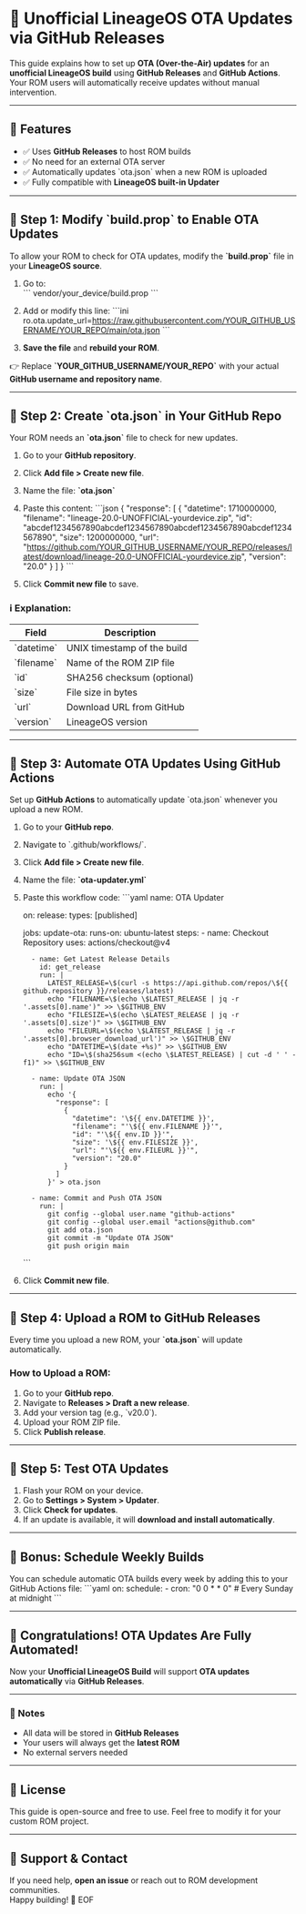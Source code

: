 # 📡 Unofficial LineageOS OTA Updates via GitHub Releases

This guide explains how to set up **OTA (Over-the-Air) updates** for an **unofficial LineageOS build** using **GitHub Releases** and **GitHub Actions**. Your ROM users will automatically receive updates without manual intervention.

---

## 📌 Features

- ✅ Uses **GitHub Releases** to host ROM builds  
- ✅ No need for an external OTA server  
- ✅ Automatically updates \`ota.json\` when a new ROM is uploaded  
- ✅ Fully compatible with **LineageOS built-in Updater**  

---

## 🚀 Step 1: Modify \`build.prop\` to Enable OTA Updates

To allow your ROM to check for OTA updates, modify the **\`build.prop\`** file in your **LineageOS source**.

1. Go to:  
   \`\`\`
   vendor/your_device/build.prop
   \`\`\`

2. Add or modify this line:
   \`\`\`ini
   ro.ota.update_url=https://raw.githubusercontent.com/YOUR_GITHUB_USERNAME/YOUR_REPO/main/ota.json
   \`\`\`

3. **Save the file** and **rebuild your ROM**.

👉 Replace **\`YOUR_GITHUB_USERNAME/YOUR_REPO\`** with your actual **GitHub username and repository name**.

---

## 🚀 Step 2: Create \`ota.json\` in Your GitHub Repo

Your ROM needs an **\`ota.json\`** file to check for new updates.

1. Go to your **GitHub repository**.  
2. Click **Add file > Create new file**.  
3. Name the file: **\`ota.json\`**  
4. Paste this content:
   \`\`\`json
   {
     "response": [
       {
         "datetime": 1710000000,
         "filename": "lineage-20.0-UNOFFICIAL-yourdevice.zip",
         "id": "abcdef1234567890abcdef1234567890abcdef1234567890abcdef1234567890",
         "size": 1200000000,
         "url": "https://github.com/YOUR_GITHUB_USERNAME/YOUR_REPO/releases/latest/download/lineage-20.0-UNOFFICIAL-yourdevice.zip",
         "version": "20.0"
       }
     ]
   }
   \`\`\`

5. Click **Commit new file** to save.

### ℹ️ Explanation:
| Field      | Description                       |
|------------|----------------------------------|
| \`datetime\` | UNIX timestamp of the build      |
| \`filename\` | Name of the ROM ZIP file        |
| \`id\`       | SHA256 checksum (optional)      |
| \`size\`     | File size in bytes              |
| \`url\`      | Download URL from GitHub        |
| \`version\`  | LineageOS version               |

---

## 🚀 Step 3: Automate OTA Updates Using GitHub Actions

Set up **GitHub Actions** to automatically update \`ota.json\` whenever you upload a new ROM.

1. Go to your **GitHub repo**.  
2. Navigate to \`.github/workflows/\`.  
3. Click **Add file > Create new file**.  
4. Name the file: **\`ota-updater.yml\`**  
5. Paste this workflow code:
   \`\`\`yaml
   name: OTA Updater

   on:
     release:
       types: [published]

   jobs:
     update-ota:
       runs-on: ubuntu-latest
       steps:
         - name: Checkout Repository
           uses: actions/checkout@v4

         - name: Get Latest Release Details
           id: get_release
           run: |
             LATEST_RELEASE=\$(curl -s https://api.github.com/repos/\${{ github.repository }}/releases/latest)
             echo "FILENAME=\$(echo \$LATEST_RELEASE | jq -r '.assets[0].name')" >> \$GITHUB_ENV
             echo "FILESIZE=\$(echo \$LATEST_RELEASE | jq -r '.assets[0].size')" >> \$GITHUB_ENV
             echo "FILEURL=\$(echo \$LATEST_RELEASE | jq -r '.assets[0].browser_download_url')" >> \$GITHUB_ENV
             echo "DATETIME=\$(date +%s)" >> \$GITHUB_ENV
             echo "ID=\$(sha256sum <(echo \$LATEST_RELEASE) | cut -d ' ' -f1)" >> \$GITHUB_ENV

         - name: Update OTA JSON
           run: |
             echo '{
               "response": [
                 {
                   "datetime": '\${{ env.DATETIME }}',
                   "filename": "'\${{ env.FILENAME }}'",
                   "id": "'\${{ env.ID }}'",
                   "size": '\${{ env.FILESIZE }}',
                   "url": "'\${{ env.FILEURL }}'",
                   "version": "20.0"
                 }
               ]
             }' > ota.json

         - name: Commit and Push OTA JSON
           run: |
             git config --global user.name "github-actions"
             git config --global user.email "actions@github.com"
             git add ota.json
             git commit -m "Update OTA JSON"
             git push origin main
   \`\`\`

6. Click **Commit new file**.

---

## 🚀 Step 4: Upload a ROM to GitHub Releases

Every time you upload a new ROM, your **\`ota.json\`** will update automatically.

### How to Upload a ROM:
1. Go to your **GitHub repo**.  
2. Navigate to **Releases > Draft a new release**.  
3. Add your version tag (e.g., \`v20.0\`).  
4. Upload your ROM ZIP file.  
5. Click **Publish release**.

---

## 🚀 Step 5: Test OTA Updates

1. Flash your ROM on your device.  
2. Go to **Settings > System > Updater**.  
3. Click **Check for updates**.  
4. If an update is available, it will **download and install automatically**.

---

## 🎯 Bonus: Schedule Weekly Builds

You can schedule automatic OTA builds every week by adding this to your GitHub Actions file:
\`\`\`yaml
on:
  schedule:
    - cron: "0 0 * * 0"  # Every Sunday at midnight
\`\`\`

---

## 🎉 Congratulations! OTA Updates Are Fully Automated!

Now your **Unofficial LineageOS Build** will support **OTA updates automatically** via **GitHub Releases**.

---

### 🔑 Notes
- All data will be stored in **GitHub Releases**  
- Your users will always get the **latest ROM**  
- No external servers needed  

---

## 📄 License

This guide is open-source and free to use. Feel free to modify it for your custom ROM project.

---

## 💬 Support & Contact

If you need help, **open an issue** or reach out to ROM development communities.  
Happy building! 🚀
EOF
